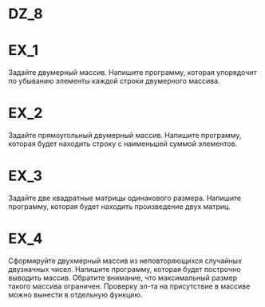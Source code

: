 # DZ_8

# EX_1

Задайте двумерный массив. Напишите программу, которая упорядочит по убыванию элементы каждой строки двумерного массива.


# EX_2

Задайте прямоугольный двумерный массив. Напишите программу, которая будет находить строку с наименьшей суммой элементов.

# EX_3

Задайте две квадратные матрицы одинакового размера. Напишите программу, которая будет находить произведение двух матриц.

# EX_4

Сформируйте двухмерный массив из неповторяющихся случайных двузначных чисел. Напишите программу, которая будет построчно выводить массив. Обратите внимание, что максимальный размер такого массива ограничен. Проверку эл-та на присутствие в массиве можно вынести в отдельную функцию.